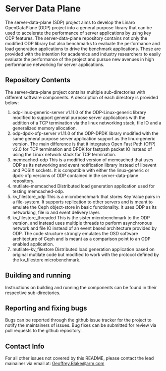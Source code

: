 Server Data Plane
=================

The server-data-plane (SDP) project aims to develop the Linaro OpenDataPlane (ODP) project
into a general purpose library that can be used to accelerate the
performance of server applications by using key ODP features.  The server-data-plane
repository contains not only the modified ODP library but also benchmarks to
evaluate the performance and load generation applications to drive the benchmark
applications.  These are provided with the intention for academics and industry
researchers to easily evaluate the performance of the project and pursue new avenues
in high performance networking for server applications.

Repository Contents
-------------------

The server-data-plane project contains multiple sub-directories with different
software components.  A description of each directory is provided below:

1. odp-linux-generic-server
v1.11.0 of the ODP-Linux-generic library modified to support general purpose server
applications with the addition of a TCP termination via the linux networking
stack, file IO and a generalized memory allocation.
2. odp-dpdk-ofp-server
v1.11.0 of the ODP-DPDK library modified with the same general purpose
server application support as the linux-generic version.  The main difference
is that it integrates Open Fast Path (OFP) v2.0 for TCP termination and DPDK
for fastpath packet IO instead of using the Linux network stack for TCP termination.
3. memcached-odp
This is a modified version of memcached that uses ODP as its networking and
event notification library instead of libevent and POSIX sockets.  It is
compatible with either the linux-generic or dpdk-ofp versions of ODP contained
in the server-data-plane repository.
4. mutilate-memcached
Distributed load generation application used for testing memcached-odp.
5. kv_filestore_odp
This is a microbenchmark that stores Key Value pairs in a file-system.  It
supports replication to other servers and is meant to emulate the Ceph
object-store in basic functionality.  It uses ODP as its networking, file io
and event delivery layer.
6. kv_filestore_threaded
This is the sister microbenchmark to the ODP version, and instead uses
multiple threads to perform asynchronous network and file IO instead of an
event based architecture provided by ODP.  The code structure strongly
emulates the OSD software architecture of Ceph and is meant as a comparison
point to an ODP enabled application.
7. mutilate-kv_filestore
Distributed load generation application based on original mutilate code but
modified to work with the protocol defined by the kv_filestore microbenchmark.

Building and running
--------------------

Instructions on building and running the components can be found in their
respective sub-directories.

Reporting and fixing bugs
-------------------------

Bugs can be reported through the github issue tracker for the project to
notify the maintainers of issues.  Bug fixes can be submitted for review via
pull requests to the github repository.

Contact Info
------------

For all other issues not covered by this README, please contact the lead
mainainer via email at: Geoffrey.Blake@arm.com
